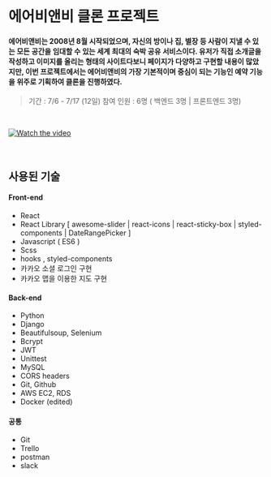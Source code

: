 
# 에어비앤비 클론 프로젝트

#### 에어비앤비는 2008년 8월 시작되었으며, 자신의 방이나 집, 별장 등 사람이 지낼 수 있는 모든 공간을 임대할 수 있는 세계 최대의 숙박 공유 서비스이다. 유저가 직접 소개글을 작성하고 이미지를 올리는 형태의 사이트다보니 페이지가 다양하고 구현할 내용이 많았지만, 이번 프로젝트에서는 에어비앤비의 가장 기본적이며 중심이 되는 기능인 예약 기능을 위주로 기획하여 클론을 진행하였다.

>기간 :  7/6 - 7/17 (12일)
참여 인원 :  6명 ( 백엔드 3명 | 프론트엔드 3명)
<br/>

[![Watch the video](https://s3.us-west-2.amazonaws.com/secure.notion-static.com/c63668bb-656b-4968-a733-66058e0a3ef4/.gif?X-Amz-Algorithm=AWS4-HMAC-SHA256&X-Amz-Credential=AKIAT73L2G45O3KS52Y5%2F20200905%2Fus-west-2%2Fs3%2Faws4_request&X-Amz-Date=20200905T043828Z&X-Amz-Expires=86400&X-Amz-Signature=02d05931531bee011bac86b2469ee58599314b59c96af49aa7fbac4b5e9e6746&X-Amz-SignedHeaders=host)](https://youtu.be/pBuDl2YqYCg)

<br/>

## 사용된 기술

#### Front-end
 - React
 - React Library
   [ awesome-slider  |  react-icons  |  react-sticky-box  |  styled-components  |  DateRangePicker  ]
 - Javascript ( ES6 )
 - Scss
 - hooks , styled-components
 - 카카오 소셜 로그인 구현
 - 카카오 맵을 이용한 지도 구현

#### Back-end
 - Python
 - Django
 - Beautifulsoup, Selenium
 - Bcrypt
 - JWT
 - Unittest
 - MySQL
 - CORS headers
 - Git, Github
 - AWS EC2, RDS
 - Docker (edited)

#### 공통
 - Git
 - Trello
 - postman
 - slack
